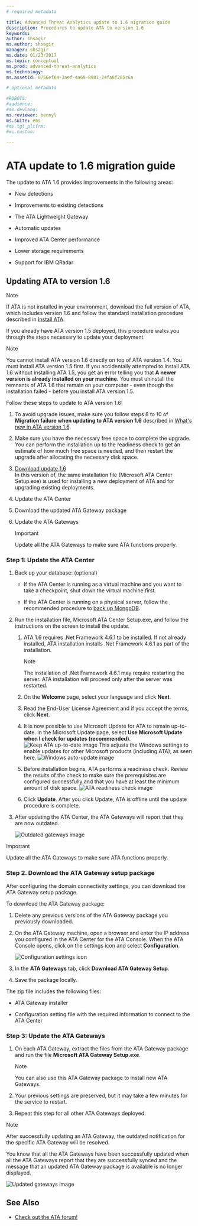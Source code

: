 ```yaml
---
# required metadata

title: Advanced Threat Analytics update to 1.6 migration guide
description: Procedures to update ATA to version 1.6
keywords:
author: shsagir
ms.author: shsagir
manager: shsagir
ms.date: 01/23/2017
ms.topic: conceptual
ms.prod: advanced-threat-analytics
ms.technology:
ms.assetid: 0756ef64-3aef-4a69-8981-24fa8f285c6a

# optional metadata

#ROBOTS:
#audience:
#ms.devlang:
ms.reviewer: bennyl
ms.suite: ems
#ms.tgt_pltfrm:
#ms.custom:

---
```


# ATA update to 1.6 migration guide
The update to ATA 1.6 provides improvements in the following areas:

- New detections

- Improvements to existing detections

- The ATA Lightweight Gateway

- Automatic updates

- Improved ATA Center performance

- Lower storage requirements

- Support for IBM QRadar

## Updating ATA to version 1.6
> [!NOTE] 
> If ATA is not installed in your environment, download the full version of ATA, which includes version 1.6 and follow the standard installation procedure described in [Install ATA](install-ata-step1.md).

If you already have ATA version 1.5 deployed, this procedure walks you through the steps necessary to update your deployment.

> [!NOTE] 
> You cannot install ATA version 1.6 directly on top of ATA version 1.4. You must install ATA version 1.5 first. If you accidentally attempted to install ATA 1.6 without installing ATA 1.5, you get an error telling you that **A newer version is already installed on your machine.** You must uninstall the remnants of ATA 1.6 that remain on your computer - even though the installation failed - before you install ATA version 1.5.

Follow these steps to update to ATA version 1.6:

1. To avoid upgrade issues, make sure you follow steps 8 to 10 of **Migration failure when updating to ATA version 1.6** described in [What's new in ATA version 1.6](whats-new-version-1.6.md).
1. Make sure you have the necessary free space to complete the upgrade. You can perform the installation up to the readiness check to get an estimate of how much free space is needed, and then restart the upgrade after allocating the  necessary disk space.
1.  [Download update 1.6](https://www.microsoft.com/evalcenter/evaluate-microsoft-advanced-threat-analytics)<br>
In this version of, the same installation file (Microsoft ATA Center Setup.exe) is used for installing a new deployment of ATA and for upgrading existing deployments.

1. Update the ATA Center

1. Download the updated ATA Gateway package

1. Update the ATA Gateways

    > [!IMPORTANT]
    > Update all the ATA Gateways to make sure ATA functions properly.

### Step 1: Update the ATA Center

1. Back up your database: (optional)

    - If the ATA Center is running as a virtual machine and you want to take a checkpoint, shut down the virtual machine first.

    - If the ATA Center is running on a physical server, follow the recommended procedure to [back up MongoDB](https://docs.mongodb.org/manual/core/backups/).

1. Run the installation file, Microsoft ATA Center Setup.exe, and follow the instructions on the screen to install the update.

    1.  ATA 1.6 requires .Net Framework 4.6.1 to be installed. If not already installed, ATA installation installs .Net Framework 4.6.1 as part of the installation.
    
        > [!NOTE] 
        > The installation of .Net Framework 4.6.1 may require restarting the server. ATA installation will proceed only after the server was restarted.
    
    2.  On the **Welcome** page, select your language and click **Next**.

    3.  Read the End-User License Agreement and if you accept the terms, click **Next**.

    4.  It is now possible to use Microsoft Update for ATA to remain up-to-date.  In the Microsoft Update page, select **Use Microsoft Update when I check for updates (recommended)**.
    ![Keep ATA up-to-date image](media/ata_ms_update.png)
     This adjusts the Windows settings to enable updates for other Microsoft products (including ATA), as seen here. 
    ![Windows auto-update image](media/ata_installupdatesautomatically.png)

    5.  Before installation begins, ATA performs a readiness check. Review the results of the check to make sure the prerequisites are configured successfully and that you have at least the minimum amount of disk space. 
    ![ATA readiness check image](media/ata_install_readinesschecks.png)

    6.  Click **Update**. After you click Update, ATA is offline until the update procedure is complete.

1. After updating the ATA Center, the ATA Gateways will report that they are now outdated.

    ![Outdated gateways image](media/ATA-center-outdated.png)

> [!IMPORTANT] 
> Update all the ATA Gateways to make sure ATA functions properly.

### Step 2. Download the ATA Gateway setup package
After configuring the domain connectivity settings, you can download the ATA Gateway setup package.

To download the ATA Gateway package:

1. Delete any previous versions of the ATA Gateway package you previously downloaded.

1. On the ATA Gateway machine, open a browser and enter the IP address you configured in the ATA Center for the ATA Console. When the ATA Console opens, click on the settings icon and select **Configuration**.

    ![Configuration settings icon](media/ATA-config-icon.png)

1. In the **ATA Gateways** tab, click **Download ATA Gateway Setup**.

1. Save the package locally.

The zip file includes the following files:

- ATA Gateway installer

- Configuration setting file with the required information to connect to the ATA Center

### Step 3: Update the ATA Gateways

1. On each ATA Gateway, extract the files from the ATA Gateway package and run the file **Microsoft ATA Gateway Setup.exe**.

    > [!NOTE] 
    > You can also use this ATA Gateway package to install new ATA Gateways.

1. Your previous settings are preserved, but it may take a few minutes for the service to restart.

1. Repeat this step for all other ATA Gateways deployed.

> [!NOTE] 
> After successfully updating an ATA Gateway, the outdated notification for the specific ATA Gateway will be resolved.

You know that all the ATA Gateways have been successfully updated when all the ATA Gateways report that they are successfully synced and the message that an updated ATA Gateway package is available is no longer displayed.

![Updated gateways image](media/ATA-gw-updated.png)


## See Also

- [Check out the ATA forum!](https://social.technet.microsoft.com/Forums/security/home?forum=mata)
